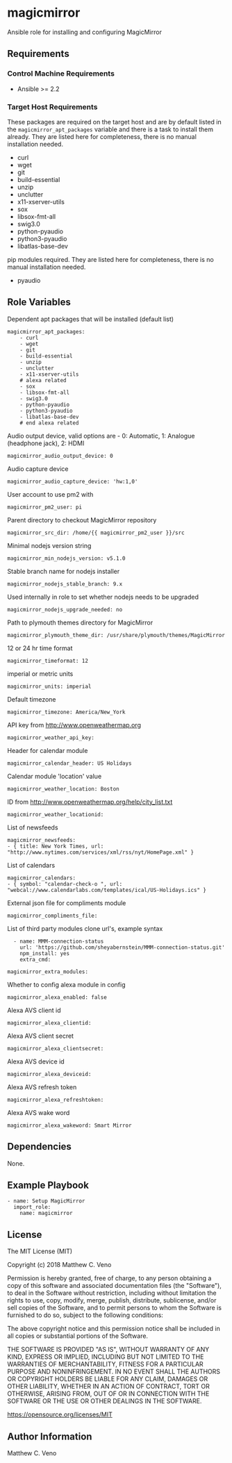# magicmirror

Ansible role for installing and configuring MagicMirror

## Requirements

### Control Machine Requirements
* Ansible >= 2.2

### Target Host Requirements
These packages are required on the target host and are by default listed in the `magicmirror_apt_packages` variable and there is a task to install them already. They are listed here for completeness, there is no manual installation needed.

* curl
* wget
* git
* build-essential
* unzip
* unclutter
* x11-xserver-utils
* sox
* libsox-fmt-all
* swig3.0
* python-pyaudio
* python3-pyaudio
* libatlas-base-dev

pip modules required. They are listed here for completeness, there is no manual installation needed.
 * pyaudio

## Role Variables

Dependent apt packages that will be installed (default list)

    magicmirror_apt_packages:
        - curl
        - wget
        - git
        - build-essential
        - unzip
        - unclutter
        - x11-xserver-utils
        # alexa related
        - sox
        - libsox-fmt-all
        - swig3.0
        - python-pyaudio
        - python3-pyaudio
        - libatlas-base-dev
        # end alexa related

Audio output device, valid options are -  0: Automatic, 1: Analogue (headphone jack), 2: HDMI

    magicmirror_audio_output_device: 0

Audio capture device

    magicmirror_audio_capture_device: 'hw:1,0'

User account to use pm2 with

    magicmirror_pm2_user: pi

Parent directory to checkout MagicMirror repository

    magicmirror_src_dir: /home/{{ magicmirror_pm2_user }}/src

Minimal nodejs version string

    magicmirror_min_nodejs_version: v5.1.0

Stable branch name for nodejs installer

    magicmirror_nodejs_stable_branch: 9.x

Used internally in role to set whether nodejs needs to be upgraded

    magicmirror_nodejs_upgrade_needed: no

Path to plymouth themes directory for MagicMirror

    magicmirror_plymouth_theme_dir: /usr/share/plymouth/themes/MagicMirror

12 or 24 hr time format

    magicmirror_timeformat: 12

imperial or metric units

    magicmirror_units: imperial

Default timezone

    magicmirror_timezone: America/New_York

API key from http://www.openweathermap.org

    magicmirror_weather_api_key:

Header for calendar module

    magicmirror_calendar_header: US Holidays

Calendar module 'location' value

    magicmirror_weather_location: Boston

ID from http://www.openweathermap.org/help/city_list.txt

    magicmirror_weather_locationid:

List of newsfeeds

    magicmirror_newsfeeds:
    - { title: New York Times, url: "http://www.nytimes.com/services/xml/rss/nyt/HomePage.xml" }

List of calendars

    magicmirror_calendars:
    - { symbol: "calendar-check-o ", url: "webcal://www.calendarlabs.com/templates/ical/US-Holidays.ics" }

External json file for compliments module

    magicmirror_compliments_file:

List of third party modules clone url's, example syntax

```
  - name: MMM-connection-status
    url: 'https://github.com/sheyabernstein/MMM-connection-status.git'
    npm_install: yes
    extra_cmd:
```
    magicmirror_extra_modules:

Whether to config alexa module in config

    magicmirror_alexa_enabled: false

Alexa AVS client id

    magicmirror_alexa_clientid:

Alexa AVS client secret

    magicmirror_alexa_clientsecret:

Alexa AVS device id

    magicmirror_alexa_deviceid:

Alexa AVS refresh token

    magicmirror_alexa_refreshtoken:

Alexa AVS wake word

    magicmirror_alexa_wakeword: Smart Mirror



## Dependencies

None.

## Example Playbook

    - name: Setup MagicMirror
      import_role:
        name: magicmirror

## License

The MIT License (MIT)

Copyright (c) 2018 Matthew C. Veno

Permission is hereby granted, free of charge, to any person obtaining a copy of this software and associated documentation files (the "Software"), to deal in the Software without restriction, including without limitation the rights to use, copy, modify, merge, publish, distribute, sublicense, and/or sell copies of the Software, and to permit persons to whom the Software is furnished to do so, subject to the following conditions:

The above copyright notice and this permission notice shall be included in all copies or substantial portions of the Software.

THE SOFTWARE IS PROVIDED "AS IS", WITHOUT WARRANTY OF ANY KIND, EXPRESS OR IMPLIED, INCLUDING BUT NOT LIMITED TO THE WARRANTIES OF MERCHANTABILITY, FITNESS FOR A PARTICULAR PURPOSE AND NONINFRINGEMENT. IN NO EVENT SHALL THE AUTHORS OR COPYRIGHT HOLDERS BE LIABLE FOR ANY CLAIM, DAMAGES OR OTHER LIABILITY, WHETHER IN AN ACTION OF CONTRACT, TORT OR OTHERWISE, ARISING FROM, OUT OF OR IN CONNECTION WITH THE SOFTWARE OR THE USE OR OTHER DEALINGS IN THE SOFTWARE.

https://opensource.org/licenses/MIT

## Author Information

Matthew C. Veno
